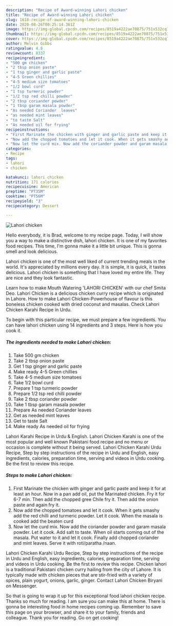 ```yaml
---
description: "Recipe of Award-winning Lahori chicken"
title: "Recipe of Award-winning Lahori chicken"
slug: 1618-recipe-of-award-winning-lahori-chicken
date: 2020-08-26T00:25:14.361Z
image: https://img-global.cpcdn.com/recipes/8519a4222ae70875/751x532cq70/lahori-chicken-recipe-main-photo.jpg
thumbnail: https://img-global.cpcdn.com/recipes/8519a4222ae70875/751x532cq70/lahori-chicken-recipe-main-photo.jpg
cover: https://img-global.cpcdn.com/recipes/8519a4222ae70875/751x532cq70/lahori-chicken-recipe-main-photo.jpg
author: Melvin Gibbs
ratingvalue: 4.8
reviewcount: 8337
recipeingredient:
- "500 gm chicken"
- "2 tbsp onion paste"
- "1 tsp ginger and garlic paste"
- "4-5 Green chillies"
- "4-5 medium size tomatoes"
- "1/2 bowl curd"
- "1 tsp turmeric powder"
- "1/2 tsp red chilli powder"
- "2 tbsp coriander powder"
- "1 tbsp garam masala powder"
- "As needed Coriander  leaves"
- "as needed mint leaves"
- "to taste Salt"
- "As needed oil for frying"
recipeinstructions:
- "First Marinate the chicken with ginger and garlic paste and keep it for at least an hour. Now in a pan add oil, put the Marinated chicken. Fry it for 6-7 min. Then add the chopped gree Chile fry it. Then add the onion paste and again fry it."
- "Now add the chopped tomatoes and let it cook. When it gets smashy add the red chilli and turmeric powder. Let it cook. When the masala is cooked add the beaten curd"
- "Now let the curd mix. Now add the coriander powder and garam masala powder. Let it cook. Add salt to taste. When oil starts coming out of the masala. Put water to it and let it cook. Finally add chopped coriander and mint leaves. Serve it with roti/paratha /naan."
categories:
- Recipe
tags:
- lahori
- chicken

katakunci: lahori chicken 
nutrition: 171 calories
recipecuisine: American
preptime: "PT35M"
cooktime: "PT56M"
recipeyield: "3"
recipecategory: Dessert

---
```



![Lahori chicken](https://img-global.cpcdn.com/recipes/8519a4222ae70875/751x532cq70/lahori-chicken-recipe-main-photo.jpg)

Hello everybody, it is Brad, welcome to my recipe page. Today, I will show you a way to make a distinctive dish, lahori chicken. It is one of my favorites food recipes. This time, I'm gonna make it a little bit unique. This is gonna smell and look delicious.

Lahori chicken is one of the most well liked of current trending meals in the world. It's appreciated by millions every day. It is simple, it is quick, it tastes delicious. Lahori chicken is something that I have loved my entire life. They are nice and they look fantastic.

Learn how to make Mouth Watering &#39;LAHORI CHICKEN&#39; with our chef Smita Deo. Lahori Chicken is a delicious chicken curry recipe which is originated in Lahore. How to make Lahori Chicken-Powerhouse of flavour is this boneless chicken cooked with dried coconut and masalas. Check Lahori Chicken Karahi Recipe in Urdu.


To begin with this particular recipe, we must prepare a few ingredients. You can have lahori chicken using 14 ingredients and 3 steps. Here is how you cook it.

<!--inarticleads1-->

##### The ingredients needed to make Lahori chicken:

1. Take 500 gm chicken
1. Take 2 tbsp onion paste
1. Get 1 tsp ginger and garlic paste
1. Make ready 4-5 Green chillies
1. Take 4-5 medium size tomatoes
1. Take 1/2 bowl curd
1. Prepare 1 tsp turmeric powder
1. Prepare 1/2 tsp red chilli powder
1. Take 2 tbsp coriander powder
1. Take 1 tbsp garam masala powder
1. Prepare As needed Coriander  leaves
1. Get as needed mint leaves
1. Get to taste Salt
1. Make ready As needed oil for frying


Lahori Karahi Recipe in Urdu &amp; English. Lahori Chicken Karahi is one of the most popular and well known Pakistani food recipe and no menu or occasion is complete without it being served. Lahori Chicken Karahi Urdu Recipe, Step by step instructions of the recipe in Urdu and English, easy ingredients, calories, preparation time, serving and videos in Urdu cooking. Be the first to review this recipe. 

<!--inarticleads2-->

##### Steps to make Lahori chicken:

1. First Marinate the chicken with ginger and garlic paste and keep it for at least an hour. Now in a pan add oil, put the Marinated chicken. Fry it for 6-7 min. Then add the chopped gree Chile fry it. Then add the onion paste and again fry it.
1. Now add the chopped tomatoes and let it cook. When it gets smashy add the red chilli and turmeric powder. Let it cook. When the masala is cooked add the beaten curd
1. Now let the curd mix. Now add the coriander powder and garam masala powder. Let it cook. Add salt to taste. When oil starts coming out of the masala. Put water to it and let it cook. Finally add chopped coriander and mint leaves. Serve it with roti/paratha /naan.


Lahori Chicken Karahi Urdu Recipe, Step by step instructions of the recipe in Urdu and English, easy ingredients, calories, preparation time, serving and videos in Urdu cooking. Be the first to review this recipe. Chicken lahori is a traditional Pakistani chicken curry hailing from the city of Lahore. It is typically made with chicken pieces that are stir-fried with a variety of spices, plain yogurt, onions, garlic, ginger. Contact Lahori Chicken Biryani on Messenger. 

So that is going to wrap it up for this exceptional food lahori chicken recipe. Thanks so much for reading. I am sure you can make this at home. There is gonna be interesting food in home recipes coming up. Remember to save this page on your browser, and share it to your family, friends and colleague. Thank you for reading. Go on get cooking!
